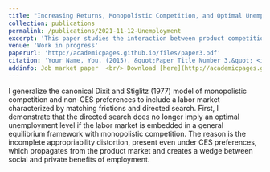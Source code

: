```yaml
---
title: "Increasing Returns, Monopolistic Competition, and Optimal Unemployment"
collection: publications
permalink: /publications/2021-11-12-Unemployment
excerpt: 'This paper studies the interaction between product competition and a frictional labour market.'
venue: 'Work in progress'
paperurl: 'http://academicpages.github.io/files/paper3.pdf'
citation: 'Your Name, You. (2015). &quot;Paper Title Number 3.&quot; <i>Journal 1</i>. 1(3).'
addinfo: Job market paper  <br/> Download [here](http://academicpages.github.io/files/Molchanov%20Increasing%20Returns%20and%20Unemployment.pdf)
---
```

I generalize the canonical Dixit and Stiglitz (1977) model of monopolistic competition and non-CES preferences to include a labor market characterized by matching frictions and directed search. First, I demonstrate that the directed search does no longer imply an optimal unemployment level if the labor market is embedded in a general equilibrium framework with monopolistic competition. The reason is the incomplete appropriability distortion, present even under CES preferences, which propagates from the product market and creates a wedge between social and private benefits of employment.
